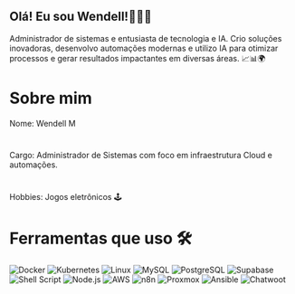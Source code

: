 ## Olá! Eu sou Wendell!👨‍💻​👋

Administrador de sistemas e entusiasta de tecnologia e IA. Crio soluções inovadoras, desenvolvo automações modernas e utilizo IA para otimizar processos e gerar resultados impactantes em diversas áreas. 📈📊🌍

# Sobre mim

Nome: Wendell M
#
Cargo: Administrador de Sistemas com foco em infraestrutura Cloud e automações.
#
Hobbies: Jogos eletrônicos 🕹️​
#

# Ferramentas que uso 🛠

![Docker](https://img.shields.io/badge/Docker-2496ED?style=flat&logo=docker&logoColor=white)
![Kubernetes](https://img.shields.io/badge/Kubernetes-326CE5?style=flat&logo=kubernetes&logoColor=white)
![Linux](https://img.shields.io/badge/Linux-FCC624?style=flat&logo=linux&logoColor=black)
![MySQL](https://img.shields.io/badge/MySQL-4479A1?style=flat&logo=mysql&logoColor=white)
![PostgreSQL](https://img.shields.io/badge/PostgreSQL-4169E1?style=flat&logo=postgresql&logoColor=white)
![Supabase](https://img.shields.io/badge/Supabase-3ECF8E?style=flat&logo=supabase&logoColor=white)
![Shell Script](https://img.shields.io/badge/Shell_Script-121011?style=flat&logo=gnu-bash&logoColor=white)
![Node.js](https://img.shields.io/badge/Node.js-339933?style=flat&logo=node.js&logoColor=white)
![AWS](https://img.shields.io/badge/AWS-232F3E?style=flat&logo=amazon-aws&logoColor=white)
![n8n](https://img.shields.io/badge/n8n-EA4B8B?style=flat&logo=n8n&logoColor=white)
![Proxmox](https://img.shields.io/badge/Proxmox-E57000?style=flat&logo=proxmox&logoColor=white)
![Ansible](https://img.shields.io/badge/Ansible-EE0000?style=flat&logo=ansible&logoColor=white)
![Chatwoot](https://img.shields.io/badge/Chatwoot-1F93FF?style=flat&logo=chatwoot&logoColor=white)
